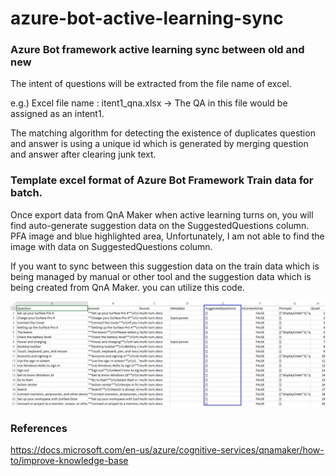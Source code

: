 # azure-bot-active-learning-sync

### Azure Bot framework active learning sync between old and new

The intent of questions will be extracted from the file name of excel.

e.g.) Excel file name : itent1_qna.xlsx -> The QA in this file would be assigned as an intent1.

The matching algorithm for detecting the existence of duplicates question and answer is using a unique id which is generated by merging question and answer after clearing junk text.

### Template excel format of Azure Bot Framework Train data for batch.

Once export data from QnA Maker when active learning turns on, you will find auto-generate suggestion data on the SuggestedQuestions column. 
PFA image and blue highlighted area, Unfortunately, I am not able to find the image with data on SuggestedQuestions column.

If you want to sync between this suggestion data on the train data which is being managed by manual or other tool and the suggestion data which is being created from QnA Maker. you can utilize this code. 

![ref](https://github.com/kimtth/azure-bot-active-learning-sync/blob/master/resources/exported-knowledge-base-with-metadata.png?raw=true)

### References
 https://docs.microsoft.com/en-us/azure/cognitive-services/qnamaker/how-to/improve-knowledge-base
 
 
